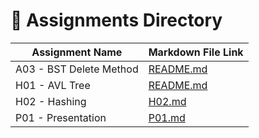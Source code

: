 # 📂 Assignments Directory

| Assignment Name           | Markdown File Link                                                                 |
|---------------------------|-------------------------------------------------------------------------------------|
| A03 - BST Delete Method   | [README.md](../../blob/main/Assignments/A03%20-%20BST%20Delete%20Method/README.md) |
| H01 - AVL Tree            | [README.md](../../blob/main/Assignments/H01%20-%20AVL%20Tree/README.md)            |
| H02 - Hashing             | [H02.md](../../blob/main/Assignments/H02%20-%20Hashing/H02.md)                     |
| P01 - Presentation        | [P01.md](../../blob/main/Assignments/P01%20-%20Presentation/P01.md)                |



